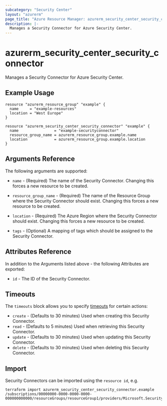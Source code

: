 ```yaml
---
subcategory: "Security Center"
layout: "azurerm"
page_title: "Azure Resource Manager: azurerm_security_center_security_connector"
description: |-
  Manages a Security Connector for Azure Security Center.
---
```


# azurerm_security_center_security_connector

Manages a Security Connector for Azure Security Center.

## Example Usage

```hcl
resource "azurerm_resource_group" "example" {
  name     = "example-resources"
  location = "West Europe"
}

resource "azurerm_security_center_security_connector" "example" {
  name                = "example-securityconnector"
  resource_group_name = azurerm_resource_group.example.name
  location            = azurerm_resource_group.example.location
}
```

## Arguments Reference

The following arguments are supported:

* `name` - (Required) The name of the Security Connector. Changing this forces a new resource to be created.

* `resource_group_name` - (Required) The name of the Resource Group where the Security Connector should exist. Changing this forces a new resource to be created.

* `location` - (Required) The Azure Region where the Security Connector should exist. Changing this forces a new resource to be created.

* `tags` - (Optional) A mapping of tags which should be assigned to the Security Connector.

## Attributes Reference

In addition to the Arguments listed above - the following Attributes are exported:

* `id` - The ID of the Security Connector.

## Timeouts

The `timeouts` block allows you to specify [timeouts](https://www.terraform.io/docs/configuration/resources.html#timeouts) for certain actions:

* `create` - (Defaults to 30 minutes) Used when creating this Security Connector.
* `read` - (Defaults to 5 minutes) Used when retrieving this Security Connector.
* `update` - (Defaults to 30 minutes) Used when updating this Security Connector.
* `delete` - (Defaults to 30 minutes) Used when deleting this Security Connector.

## Import

Security Connectors can be imported using the `resource id`, e.g.

```shell
terraform import azurerm_security_center_security_connector.example /subscriptions/00000000-0000-0000-0000-000000000000/resourceGroups/resourceGroup1/providers/Microsoft.Security/securityConnectors/securityConnector1
```
